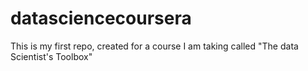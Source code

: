 # datasciencecoursera
This is my first repo, created for a course I am taking called "The data Scientist's Toolbox"

